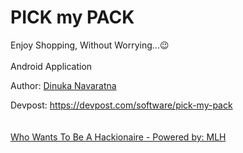 # PICK my PACK
Enjoy Shopping, Without Worrying...😉
<br><br>
Android Application

Author: <a href="https://www.linkedin.com/in/dinukanavaratna/" target="_blank">Dinuka Navaratna</a>

Devpost: https://devpost.com/software/pick-my-pack
<br><br><br>
<a href="https://whowantstobeahackionaire.devpost.com/">Who Wants To Be A Hackionaire - Powered by: MLH</a>

